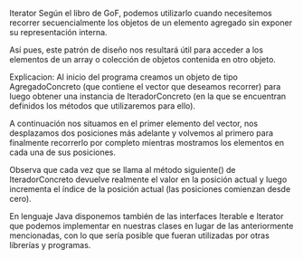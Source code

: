 Iterator
  Según el libro de GoF, podemos utilizarlo cuando necesitemos recorrer secuencialmente los objetos de un elemento agregado sin exponer su representación interna.

  Así pues, este patrón de diseño nos resultará útil para acceder a los elementos de un array o colección de objetos contenida en otro objeto.


Explicacion:
  Al inicio del programa creamos un objeto de tipo AgregadoConcreto (que contiene el vector que deseamos recorrer) para luego obtener una instancia de IteradorConcreto (en la que se encuentran definidos los métodos que utilizaremos para ello).
  
  A continuación nos situamos en el primer elemento del vector, nos desplazamos dos posiciones más adelante y volvemos al primero para finalmente recorrerlo por completo mientras mostramos los elementos en cada una de sus posiciones.
  
  Observa que cada vez que se llama al método siguiente() de IteradorConcreto devuelve realmente el valor en la posición actual y luego incrementa el índice de la posición actual (las posiciones comienzan desde cero).


En lenguaje Java disponemos también de las interfaces Iterable e Iterator que podemos implementar en nuestras clases en lugar de las anteriormente mencionadas, con lo que sería posible que fueran utilizadas por otras librerías y programas.